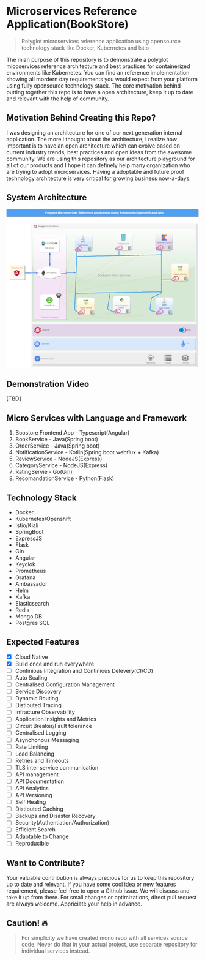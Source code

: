 # Microservices Reference Application(BookStore)

> Polyglot microservices reference application using opensource technology stack like Docker, Kubernetes and Istio

The mian purpose of this repository is to demonstrate a polyglot micoservices reference architecture and best practices for containerized environments like Kubernetes. You can find an reference implementation showing all mordern day requirements you would expect from your platform using fully opensource technology stack. The core motivation behind putting together this repo is to have a open architecture, keep it up to date and relevant with the help of community.

## Motivation Behind Creating this Repo?

I was designing an architecture for one of our next generation internal application. The more I thought about the architecture, I realize how important is to have an open architecture which can evolve based on current industry trends, best practices and open ideas from the awesome community. We are using this repository as our architecture playground for all of our products and I hope it can definely help many organization who are trying to adopt microservices. Having a adoptable and future proof technology architecture is very critical for growing business now-a-days.

## System Architecture

![](https://raw.githubusercontent.com/anitechcs/microservices-reference-application/master/bookstore/src/assets/imgs/Architecture.jpg)

## Demonstration Video

[TBD]

## Micro Services with Language and Framework

1. Boostore Frontend App - Typescript(Angular)
2. BookService - Java(Spring boot)
3. OrderService - Java(Spring boot)
4. NotificationService - Kotlin(Spring boot webflux + Kafka)
5. ReviewService - NodeJS(Express)
6. CategoryService - NodeJS(Express)
7. RatingServie - Go(Gin)
8. RecomandationService - Python(Flask)

## Technology Stack

- Docker
- Kubernetes/Openshift
- Istio/Kiali
- SpringBoot
- ExpressJS
- Flask
- Gin
- Angular
- Keyclok
- Prometheus
- Grafana
- Ambassador
- Helm
- Kafka
- Elasticsearch
- Redis
- Mongo DB
- Postgres SQL

## Expected Features

- [x] Cloud Native
- [X] Build once and run everywhere
- [ ] Continious Integration and Continious Delevery(CI/CD)
- [ ] Auto Scaling
- [ ] Centralised Configuration Management
- [ ] Service Discovery
- [ ] Dynamic Routing
- [ ] Distibuted Tracing
- [ ] Infracture Observability
- [ ] Application Insights and Metrics
- [ ] Circuit Breaker/Fault tolerance
- [ ] Centralised Logging
- [ ] Asynchonous Messaging
- [ ] Rate Limiting
- [ ] Load Balancing
- [ ] Retries and Timeouts
- [ ] TLS inter service communication
- [ ] API management
- [ ] API Documentation
- [ ] API Analytics
- [ ] API Versioning
- [ ] Self Healing
- [ ] Distibuted Caching
- [ ] Backups and Disaster Recovery
- [ ] Security(Authentiation/Authorization)
- [ ] Efficient Search
- [ ] Adaptable to Change
- [ ] Reproducible

## Want to Contribute?

Your valuable contribution is always precious for us to keep this repository up to date and relevant. If you have some cool idea or new features requirement, please feel free to open a Github issue. We will discuss and take it up from there. For small changes or optimizations, direct pull request are always welcome. Appriciate your help in advance.

## Caution! :fire:

> For simplicity we have created mono repo with all services source code. Never do that in your actual project, use separate repository for individual services instead.
